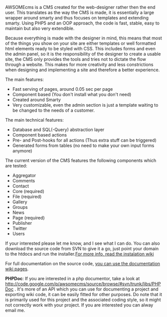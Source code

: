 AWSOMEcms is a CMS created for the web-designer rather then the end user. This translates as the way the CMS is made, it is essentially a large wrapper around smarty and thus focuses on templates and extending smarty. Using PHP5 and an OOP approach, the code is fast, stable, easy to maintain but also very extendible.

Because everything is made with the designer in mind, this means that most of the things you show on your site are either templates or well formatted html elements ready to be styled with CSS. This includes forms and even the admin panel, so it is the responsibility of the designer to create a usable site, the CMS only provides the tools and tries not to dictate the flow through a website. This makes for more creativity and less constrictions when designing and implementing a site and therefore a better experience.

The main features:
  * Fast serving of pages, around 0.05 sec per page
  * Component based (You don't install what you don't need)
  * Created around Smarty
  * Very customizable, even the admin section is just a template waiting to be changed to the needs of a customer.

The main technical features:
  * Database and SQL(-Query) abstraction layer
  * Component based actions
  * Pre- and Post-hooks for all actions (Thus extra stuff can be triggered)
  * Generated forms from tables (no need to make your own input forms anymore)

The current version of the CMS features the following components which are tested:
  * Aggregator
  * Comments
  * Contact
  * Core (required)
  * File (required)
  * Gallery
  * Groups
  * News
  * Page (required)
  * Publisher
  * Twitter
  * Users

If your interested please let me know, and I see what I can do. You can also download the source code from SVN to give it a go, just point your domain to the htdocs and run the installer.[For more info, read the instalation wiki](Instalation.md)

For full documentation on the source code, [you can use the documentation wiki pages](http://code.google.com/p/awsomecms/w/list?q=label:Documentation&sort=pagename).

**PHPDoc**: If you are interested in a php documentor, take a look at http://code.google.com/p/awsomecms/source/browse/#svn/trunk/libs/PHPDoc . It's more of an API which you can use for documenting a project and exporting wiki code, it can be easily fitted for other purposes. Do note that it is primarily used for this project and the associated coding style, so it might not correctly work with your project. If you are interested you can alway email me.